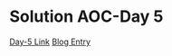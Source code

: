 # Solution AOC-Day 5 

[Day-5 Link](https://adventofcode.com/2018/day/5)
[Blog Entry](https://cesarvr.io/post/rust-performance/)
